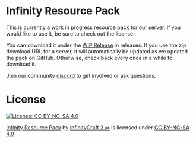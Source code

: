 # Infinity Resource Pack

This is currently a work in progress resource pack for our server. If you would like to use it, be sure
to check out the license.

You can download it under the [WIP Release](https://github.com/InfinityCraft-2/infinity-resource-pack/releases/tag/wip) in releases. If you use the zip download URL for a server, it will automatically be updated as we
updated the pack on GitHub. Otherwise, check back every once in a while to download it.

Join our community [discord](https://discord.gg/vey9uKqGdU) to get involved or ask questions.

# License

[![License: CC BY-NC-SA 4.0](https://licensebuttons.net/l/by-nc-sa/4.0/88x31.png)](https://creativecommons.org/licenses/by-nc-sa/4.0/)

<p xmlns:dct="http://purl.org/dc/terms/" xmlns:cc="http://creativecommons.org/ns#" class="license-text"><a rel="cc:attributionURL" property="dct:title" href="https://github.com/InfinityCraft-2/infinity-resource-pack">Infinity Resource Pack</a> by <a rel="cc:attributionURL dct:creator" property="cc:attributionName" href="playinfinitycrafy.com">InfinityCraft 2.∞</a> is licensed under <a rel="license" href="https://creativecommons.org/licenses/by-nc-sa/4.0">CC BY-NC-SA 4.0</a></p>
